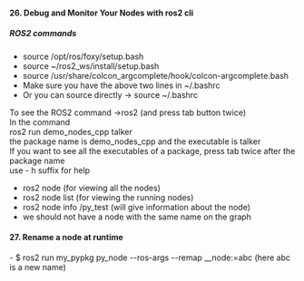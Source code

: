 <H4>26. Debug and Monitor Your Nodes with ros2 cli</H4>
<H5>ROS2 commands</H5>

- source /opt/ros/foxy/setup.bash
- source ~/ros2_ws/install/setup.bash
- source /usr/share/colcon_argcomplete/hook/colcon-argcomplete.bash
- Make sure you have the above two lines in ~/.bashrc 
- Or you can source directly -> source ~/.bashrc 

To see the ROS2 command ->ros2 (and press tab button twice)<br>
In the command <br>
ros2 run demo_nodes_cpp talker <br>
the package name is demo_nodes_cpp and the executable is talker <br>
If you want to see all the executables of a package, press tab twice after the package name<br>
use - h suffix for help <br>
- ros2 node (for viewing all the nodes)
- ros2 node list (for viewing the running nodes)
- ros2 node info /py_test (will give information about the node)
- we should not have a node with the same name on the graph

<H4>27. Rename a node at runtime</H4>
- $ ros2 run my_pypkg py_node --ros-args --remap __node:=abc (here  abc is a new name)






